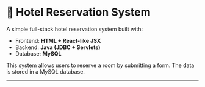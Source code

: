 # 🏨 Hotel Reservation System

A simple full-stack hotel reservation system built with:
- Frontend: **HTML + React-like JSX**
- Backend: **Java (JDBC + Servlets)**
- Database: **MySQL**

This system allows users to reserve a room by submitting a form. The data is stored in a MySQL database.

---


